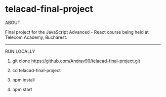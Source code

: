 # telacad-final-project

ABOUT 

Final project for the JavaScript Advanced - React course being held at Telecom Academy, Bucharest.

---

RUN LOCALLY

1. git clone https://github.com/Andrav90/telacad-final-project.git

2. cd telacad-final-project

3. npm install

4. npm start
